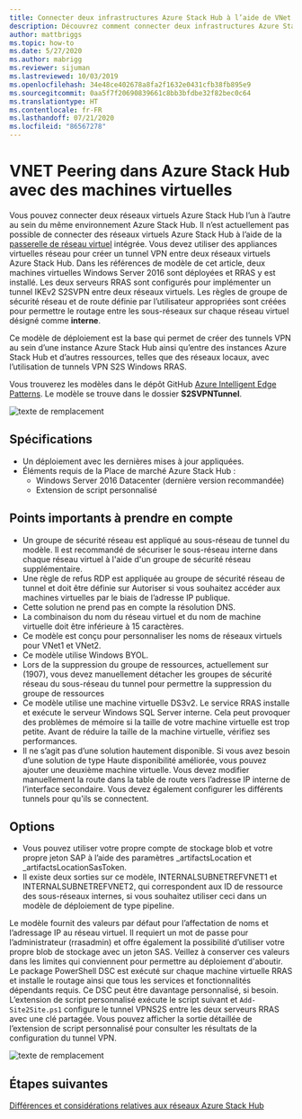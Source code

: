 ```yaml
---
title: Connecter deux infrastructures Azure Stack Hub à l’aide de VNet Peering
description: Découvrez comment connecter deux infrastructures Azure Stack Hub à l’aide de VNet Peering.
author: mattbriggs
ms.topic: how-to
ms.date: 5/27/2020
ms.author: mabrigg
ms.reviewer: sijuman
ms.lastreviewed: 10/03/2019
ms.openlocfilehash: 34e48ce402678a8fa2f1632e0431cfb38fb895e9
ms.sourcegitcommit: 0aa5f7f20690839661c8bb3bfdbe32f82bec0c64
ms.translationtype: HT
ms.contentlocale: fr-FR
ms.lasthandoff: 07/21/2020
ms.locfileid: "86567278"
---
```

# <a name="vnet-peering-in-azure-stack-hub-with-vms"></a>VNET Peering dans Azure Stack Hub avec des machines virtuelles

Vous pouvez connecter deux réseaux virtuels Azure Stack Hub l’un à l’autre au sein du même environnement Azure Stack Hub. Il n’est actuellement pas possible de connecter des réseaux virtuels Azure Stack Hub à l’aide de la [passerelle de réseau virtuel](./azure-stack-network-differences.md) intégrée. Vous devez utiliser des appliances virtuelles réseau pour créer un tunnel VPN entre deux réseaux virtuels Azure Stack Hub. Dans les références de modèle de cet article, deux machines virtuelles Windows Server 2016 sont déployées et RRAS y est installé. Les deux serveurs RRAS sont configurés pour implémenter un tunnel IKEv2 S2SVPN entre deux réseaux virtuels. Les règles de groupe de sécurité réseau et de route définie par l’utilisateur appropriées sont créées pour permettre le routage entre les sous-réseaux sur chaque réseau virtuel désigné comme **interne**. 

Ce modèle de déploiement est la base qui permet de créer des tunnels VPN au sein d’une instance Azure Stack Hub ainsi qu’entre des instances Azure Stack Hub et d’autres ressources, telles que des réseaux locaux, avec l’utilisation de tunnels VPN S2S Windows RRAS. 

Vous trouverez les modèles dans le dépôt GitHub [Azure Intelligent Edge Patterns](https://github.com/Azure-Samples/azure-intelligent-edge-patterns
). Le modèle se trouve dans le dossier **S2SVPNTunnel**.

![texte de remplacement](./media/azure-stack-network-howto-vnet-peering/overview.svg)

## <a name="requirements"></a>Spécifications

- Un déploiement avec les dernières mises à jour appliquées. 
- Éléments requis de la Place de marché Azure Stack Hub :
    -  Windows Server 2016 Datacenter (dernière version recommandée)
    -  Extension de script personnalisé

## <a name="things-to-consider"></a>Points importants à prendre en compte

- Un groupe de sécurité réseau est appliqué au sous-réseau de tunnel du modèle. Il est recommandé de sécuriser le sous-réseau interne dans chaque réseau virtuel à l'aide d'un groupe de sécurité réseau supplémentaire.
- Une règle de refus RDP est appliquée au groupe de sécurité réseau de tunnel et doit être définie sur Autoriser si vous souhaitez accéder aux machines virtuelles par le biais de l’adresse IP publique.
- Cette solution ne prend pas en compte la résolution DNS.
- La combinaison du nom du réseau virtuel et du nom de machine virtuelle doit être inférieure à 15 caractères.
- Ce modèle est conçu pour personnaliser les noms de réseaux virtuels pour VNet1 et VNet2.
- Ce modèle utilise Windows BYOL.
- Lors de la suppression du groupe de ressources, actuellement sur (1907), vous devez manuellement détacher les groupes de sécurité réseau du sous-réseau du tunnel pour permettre la suppression du groupe de ressources
- Ce modèle utilise une machine virtuelle DS3v2. Le service RRAS installe et exécute le serveur Windows SQL Server interne. Cela peut provoquer des problèmes de mémoire si la taille de votre machine virtuelle est trop petite. Avant de réduire la taille de la machine virtuelle, vérifiez ses performances.
- Il ne s’agit pas d’une solution hautement disponible. Si vous avez besoin d’une solution de type Haute disponibilité améliorée, vous pouvez ajouter une deuxième machine virtuelle. Vous devez modifier manuellement la route dans la table de route vers l’adresse IP interne de l’interface secondaire. Vous devez également configurer les différents tunnels pour qu'ils se connectent.

## <a name="options"></a>Options

- Vous pouvez utiliser votre propre compte de stockage blob et votre propre jeton SAP à l’aide des paramètres _artifactsLocation et _artifactsLocationSasToken.
- Il existe deux sorties sur ce modèle, INTERNALSUBNETREFVNET1 et INTERNALSUBNETREFVNET2, qui correspondent aux ID de ressource des sous-réseaux internes, si vous souhaitez utiliser ceci dans un modèle de déploiement de type pipeline.

Le modèle fournit des valeurs par défaut pour l’affectation de noms et l’adressage IP au réseau virtuel. Il requiert un mot de passe pour l’administrateur (rrasadmin) et offre également la possibilité d’utiliser votre propre blob de stockage avec un jeton SAS. Veillez à conserver ces valeurs dans les limites qui conviennent pour permettre au déploiement d'aboutir. Le package PowerShell DSC est exécuté sur chaque machine virtuelle RRAS et installe le routage ainsi que tous les services et fonctionnalités dépendants requis. Ce DSC peut être davantage personnalisé, si besoin. L’extension de script personnalisé exécute le script suivant et `Add-Site2Site.ps1` configure le tunnel VPNS2S entre les deux serveurs RRAS avec une clé partagée. Vous pouvez afficher la sortie détaillée de l’extension de script personnalisé pour consulter les résultats de la configuration du tunnel VPN.

![texte de remplacement](./media/azure-stack-network-howto-vnet-peering/s2svpntunnels2.svg)

## <a name="next-steps"></a>Étapes suivantes

[Différences et considérations relatives aux réseaux Azure Stack Hub](azure-stack-network-differences.md)  
